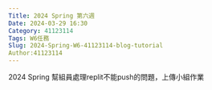 ```yaml
---
Title: 2024 Spring 第六週
Date: 2024-03-29 16:30
Category: 41123114
Tags: W6任務
Slug: 2024-Spring-W6-41123114-blog-tutorial
Author:41123114
---
```


2024 Spring 幫組員處理replit不能push的問題，上傳小組作業

<!-- PELICAN_END_SUMMARY -->
